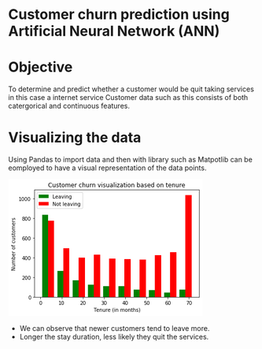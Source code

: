 # Customer churn prediction using Artificial Neural Network (ANN)

# Objective

To determine and predict whether a customer would be quit taking services in this case a internet service
Customer data such as this consists of both catergorical and continuous features.
# Visualizing the data

Using Pandas to import data and then with library such as Matpotlib can be eomployed to have a visual representation of the data points.

![](visuals/vs_tenure.png)

* We can observe that newer customers tend to leave more.
* Longer the stay duration, less likely they quit the services.
